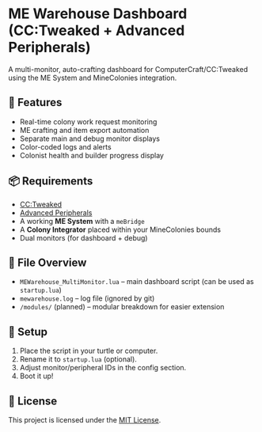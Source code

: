 # ME Warehouse Dashboard (CC:Tweaked + Advanced Peripherals)

A multi-monitor, auto-crafting dashboard for ComputerCraft/CC:Tweaked using the ME System and MineColonies integration.

## 🔧 Features

- Real-time colony work request monitoring
- ME crafting and item export automation
- Separate main and debug monitor displays
- Color-coded logs and alerts
- Colonist health and builder progress display

## 📦 Requirements

- [CC:Tweaked](https://tweaked.cc/)
- [Advanced Peripherals](https://www.curseforge.com/minecraft/mc-mods/advanced-peripherals)
- A working **ME System** with a `meBridge`
- A **Colony Integrator** placed within your MineColonies bounds
- Dual monitors (for dashboard + debug)

## 📁 File Overview

- `MEWarehouse_MultiMonitor.lua` – main dashboard script (can be used as `startup.lua`)
- `mewarehouse.log` – log file (ignored by git)
- `/modules/` (planned) – modular breakdown for easier extension

## 🧰 Setup

1. Place the script in your turtle or computer.
2. Rename it to `startup.lua` (optional).
3. Adjust monitor/peripheral IDs in the config section.
4. Boot it up!

## 📝 License

This project is licensed under the [MIT License](LICENSE).
